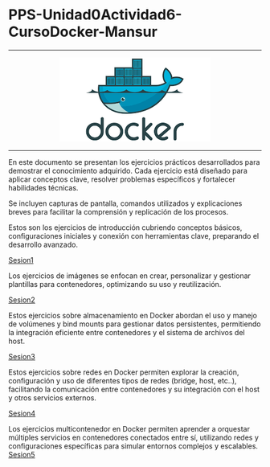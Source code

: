 # PPS-Unidad0Actividad6-CursoDocker-Mansur
----
<div align="center">
  <img src="imagenes/Presentacion.png" alt="imagen"/>
</div>

----

En este documento se presentan los ejercicios prácticos desarrollados para demostrar el conocimiento adquirido. Cada ejercicio está diseñado para aplicar conceptos clave, resolver problemas específicos y fortalecer habilidades técnicas.

Se incluyen capturas de pantalla, comandos utilizados y explicaciones breves para facilitar la comprensión y replicación de los procesos.

Estos son los ejercicios de introducción cubriendo conceptos básicos, configuraciones iniciales y conexión con herramientas clave, preparando el desarrollo avanzado.

[Sesion1](Introduccion.md)

Los ejercicios de imágenes se enfocan en crear, personalizar y gestionar plantillas para contenedores, optimizando su uso y reutilización.

[Sesion2](Ejercicio2.md)

Estos ejercicios sobre almacenamiento en Docker abordan el uso y manejo de volúmenes y bind mounts para gestionar datos persistentes, permitiendo la integración eficiente entre contenedores y el sistema de archivos del host.

[Sesion3](Ejercicio3.md)

Estos ejercicios sobre redes en Docker permiten explorar la creación, configuración y uso de diferentes tipos de redes (bridge, host, etc..), facilitando la comunicación entre contenedores y su integración con el host y otros servicios externos.

[Sesion4](Ejercicio4.md)

Los ejercicios multicontenedor en Docker permiten aprender a orquestar múltiples servicios en contenedores conectados entre sí, utilizando redes y configuraciones específicas para simular entornos complejos y escalables.
[Sesion5](Ejercicio5.md)

